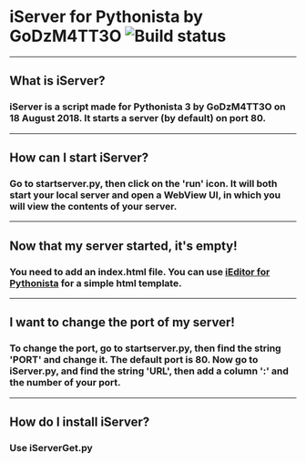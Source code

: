 # iServer for Pythonista by GoDzM4TT3O ![Build status](https://img.shields.io/badge/build-passing-blue.svg)

***

## What is iServer?
### iServer is a script made for Pythonista 3 by GoDzM4TT3O on 18 August 2018. It starts a server (by default) on port 80.

***

## How can I start iServer?
### Go to startserver.py, then click on the 'run' icon. It will both start your local server and open a WebView UI, in which you will view the contents of your server.

***

## Now that my server started, it's empty!
### You need to add an index.html file. You can use [iEditor for Pythonista](https://github.com/GoDzM4TT3O/iEditor) for a simple html template.

***

## I want to change the port of my server!
### To change the port, go to startserver.py, then find the string 'PORT' and change it. The default port is 80. Now go to iServer.py, and find the string 'URL', then add a column ':' and the number of your port.

***

## How do I install iServer?
### Use iServerGet.py
